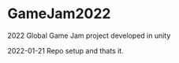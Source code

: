 # GameJam2022
2022 Global Game Jam project developed in unity

2022-01-21 
Repo setup and thats it. 
